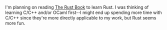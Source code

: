 I'm planning on reading [The Rust Book](https://doc.rust-lang.org/stable/book/title-page.html) to learn Rust. I was thinking of learning C/C++ and/or OCaml first--I might end up spending more time with C/C++ since they're more directly applicable to my work, but Rust seems more fun.
